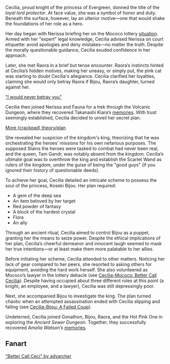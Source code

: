 Cecilia, proud knight of the princess of Evergreen, donned the title of the _loyal lord protector_. At face value, she was a symbol of honor and duty. Beneath the surface, however, lay an ulterior motive—one that would shake the foundations of her role as a hero.

Her day began with Nerissa briefing her on the Mococo lottery [situation](https://www.youtube.com/live/2ATTd32AV-Q?feature=shared&t=1085). Armed with her "expert" legal knowledge, Cecilia advised Nerissa on court etiquette: avoid apologies and deny mistakes—no matter the truth. Despite the morally questionable guidance, Cecilia exuded confidence in her approach.

Later, she met Raora in a brief but tense encounter. Raora’s instincts hinted at Cecilia’s hidden motives, making her uneasy, or simply put, the pink cat was starting to doubt Cecilia's allegiance. Cecilia clarified her loyalties, claiming she would only betray Raora if Bijou, Raora’s daughter, turned against her.

["I would never betray you"](#embed:https://www.youtube.com/live/2ATTd32AV-Q?t=1710)

Cecilia then joined Nerissa and Fauna for a trek through the Volcanic Dungeon, where they recovered Takanashi Kiara’s [memories](https://www.youtube.com/live/2ATTd32AV-Q?feature=shared&t=4084). With trust seemingly established, Cecilia decided to unveil her secret plan.

[More (crackead) theory/plan](#embed:https://www.youtube.com/embed/2ATTd32AV-Q?t=4221)

She revealed her suspicion of the kingdom's king, theorizing that he was orchestrating the heroes’ missions for his own nefarious purposes. The supposed Stains the heroes were tasked to combat had never been real, and the queen, Tam Gandr, was notably absent from the kingdom. Cecilia’s ultimate goal was to overthrow the king and establish the Scarlet Wand as rulers of the kingdom, under the guise of being the "good guys" (if you ignored their history of questionable deeds).

To achieve her goal, Cecilia detailed an intricate scheme to possess the soul of the princess, Koseki Bijou. Her plan required:

- A gem of the deep sea
- An item beloved by her target
- Red powder of fantasy
- A block of the hardest crystal
- Flora
- An ally

Through an ancient ritual, Cecilia aimed to control Bijou as a puppet, granting her the means to seize power. Despite the ethical implications of her plan, Cecilia’s cheerful demeanor and innocent laugh seemed to mask her true intentions—or at least make them more palatable to her allies.

Before initiating her scheme, Cecilia attended to other matters. Noticing her lack of gear compared to her peers, she resorted to asking others for equipment, avoiding the hard work herself. She also volunteered as Mococo’s lawyer in the lottery debacle (see [Cecilia-Mococo: Better Call Cecilia](#edge:mococo-cecilia)). Despite having occupied about three different roles at this point (a knight, an employee, and a lawyer), Cecilia was still depressingly poor.

Next, she accompanied Bijou to investigate the king. The plan turned chaotic when an attempted assassination ended with Cecilia slipping and falling (see [Cecilia-Bijou: A Failed Coup](#edge:bijou-cecilia)).

Undeterred, Cecilia joined Gonathon, Bijou, Raora, and the Hot Pink One in exploring the _Ancient Sewer Dungeon_. Together, they successfully recovered _Amelia Watson’s_ [memories](https://www.youtube.com/live/2ATTd32AV-Q?feature=shared&t=12991).

## Fanart

["Better Call Ceci" by advarcher](https://x.com/Anonamos_701/status/1831536576620585414)

